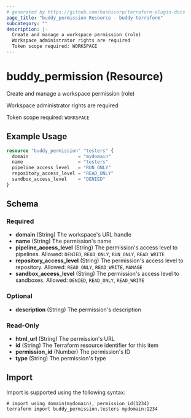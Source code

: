 ```yaml
---
# generated by https://github.com/hashicorp/terraform-plugin-docs
page_title: "buddy_permission Resource - buddy-terraform"
subcategory: ""
description: |-
  Create and manage a workspace permission (role)
  Workspace administrator rights are required
  Token scope required: WORKSPACE
---
```


# buddy_permission (Resource)

Create and manage a workspace permission (role)

Workspace administrator rights are required

Token scope required: `WORKSPACE`

## Example Usage

```terraform
resource "buddy_permission" "testers" {
  domain                  = "mydomain"
  name                    = "testers"
  pipeline_access_level   = "RUN_ONLY"
  repository_access_level = "READ_ONLY"
  sandbox_access_level    = "DENIED"
}
```

<!-- schema generated by tfplugindocs -->
## Schema

### Required

- **domain** (String) The workspace's URL handle
- **name** (String) The permission's name
- **pipeline_access_level** (String) The permission's access level to pipelines. Allowed: `DENIED`, `READ_ONLY`, `RUN_ONLY`, `READ_WRITE`
- **repository_access_level** (String) The permission's access level to repository. Allowed: `READ_ONLY`, `READ_WRITE`, `MANAGE`
- **sandbox_access_level** (String) The permission's access level to sandboxes. Allowed: `DENIED`, `READ_ONLY`, `READ_WRITE`

### Optional

- **description** (String) The permission's description

### Read-Only

- **html_url** (String) The permission's URL
- **id** (String) The Terraform resource identifier for this item
- **permission_id** (Number) The permission's ID
- **type** (String) The permission's type

## Import

Import is supported using the following syntax:

```shell
# import using domain(mydomain), permission_id(1234)
terraform import buddy_permission.testers mydomain:1234
```
